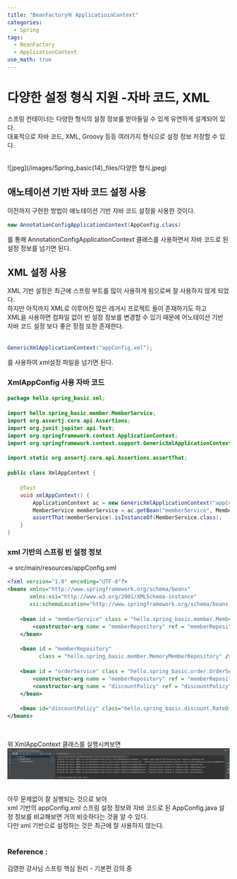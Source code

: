 ```yaml
---
title: "BeanFactory와 ApplicatioinContext"
categories:
  - Spring
tags:
  - BeanFactory
  - ApplicationContext
use_math: true
---
```


# 다양한 설정 형식 지원 -자바 코드, XML

스프링 컨테이너는 다양한 형식의 설정 정보를 받아들일 수 있게 유연하게 설계되어 있다. <br>
대표적으로 자바 코드, XML, Groovy 등등 여러가지 형식으로 설정 정보 저장할 수 있다. <br>

<br>
![jpeg](/images/Spring_basic(14)_files/다양한 형식.jpeg)

<br>

## 애노테이션 기반 자바 코드 설정 사용
이전까지 구현한 방법이 애노테이션 기반 자바 코드 설정을 사용한 것이다. <br>

```java
new AnnotationConfigApplicationContext(AppConfig.class)
```
를 통해 AnnotationConfigApplicationContext 클래스를 사용하면서 자바 코드로 된 설정 정보를 넘기면 된다. <br>

## XML 설정 사용

XML 기반 설정은 최근에 스프링 부트를 많이 사용하게 됨으로써 잘 사용하지 않게 되었다. <br>
하지만 아직까지 XML로 이루어진 많은 레거시 프로젝트 들이 존재하기도 하고 <br>
XML을 사용하면 컴파일 없이 빈 설정 정보를 변경할 수 있기 때문에 어노테이션 기반 자바 코드 설정 보다 좋은 장점 또한 존재한다.<br>
<br>

```java
GenericXmlApplicationContext("appConfig.xml");
```
를 사용하여 xml설정 파일을 넘기면 된다.

### XmlAppConfig 사용 자바 코드

```java
package hello.spring_basic.xml;

import hello.spring_basic.member.MemberService;
import org.assertj.core.api.Assertions;
import org.junit.jupiter.api.Test;
import org.springframework.context.ApplicationContext;
import org.springframework.context.support.GenericXmlApplicationContext;

import static org.assertj.core.api.Assertions.assertThat;

public class XmlAppContext {

    @Test
    void xmlAppContext() {
        ApplicationContext ac = new GenericXmlApplicationContext("appConfig.xml");
        MemberService memberService = ac.getBean("memberService", MemberService.class);
        assertThat(memberService).isInstanceOf(MemberService.class);
    }
}

```

### xml 기반의 스프링 빈 설정 정보
-> src/main/resources/appConfig.xml 

```xml
<?xml version="1.0" encoding="UTF-8"?>
<beans xmlns="http://www.springframework.org/schema/beans"
       xmlns:xsi="http://www.w3.org/2001/XMLSchema-instance"
       xsi:schemaLocation="http://www.springframework.org/schema/beans http://www.springframework.org/schema/beans/spring-beans.xsd">

    <bean id = "memberService" class = "hello.spring_basic.member.MemberServiceImpl">
        <constructor-arg name = "memberRepository" ref = "memberRepository" />
    </bean>

    <bean id = "memberRepository"
          class = "hello.spring_basic.member.MemoryMemberRepository" />

    <bean id = "orderService" class = "hello.spring_basic.order.OrderServiceImpl">
        <constructor-arg name = "memberRepository" ref = "memberRepository" />
        <constructor-arg name = "discountPolicy" ref = "discountPolicy" />
    </bean>

    <bean id="discountPolicy" class="hello.spring_basic.discount.RateDiscountPolicy" />
</beans>
```
<br>

위 XmlAppContext 클래스를 실행시켜보면 <br>
![png](/images/Spring_basic(14)_files/xml_결과.png)

<br>
아무 문제없이 잘 실행되는 것으로 보아 <br>
xml 기반의 appConfig.xml 스프링 설정 정보와 자바 코드로 된 AppConfig.java 설정 정보를 비교해보면 거의 비슷하다는 것을 알 수 있다. <br>
다만 xml 기반으로 설정하는 것은 최근에 잘 사용하지 않는다. <br><br>

### Reference :
김영한 강사님 스프링 핵심 원리 - 기본편  강의 중 